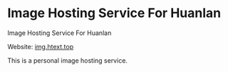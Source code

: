 # Image Hosting Service For Huanlan

Image Hosting Service For Huanlan

Website: [img.htext.top](https://img.htext.top/)

This is a personal image hosting service.
